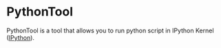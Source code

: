 # PythonTool

PythonTool is a tool that allows you to run python script in IPython Kernel ([IPython](https://ipython.org/)).
